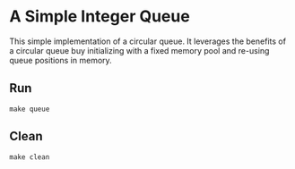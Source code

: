 # A Simple Integer Queue

This simple implementation of a circular queue. It leverages the benefits of a circular queue buy initializing with a fixed memory pool and re-using queue positions in memory.

## Run
```
make queue
```

## Clean
```
make clean
```
